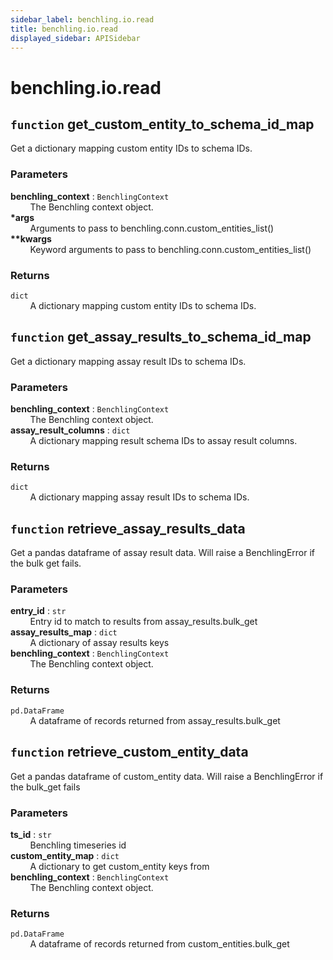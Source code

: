 ```yaml
---
sidebar_label: benchling.io.read
title: benchling.io.read
displayed_sidebar: APISidebar
--- 
```



# benchling.io.read


## `function` get_custom_entity_to_schema_id_map
  
Get a dictionary mapping custom entity IDs to schema IDs.  
  
### Parameters  
  
**benchling_context** : `BenchlingContext`  
&nbsp; &nbsp; &nbsp; &nbsp; The Benchling context object.  
**\*args**  
&nbsp; &nbsp; &nbsp; &nbsp; Arguments to pass to benchling.conn.custom_entities_list()  
**\*\*kwargs**  
&nbsp; &nbsp; &nbsp; &nbsp; Keyword arguments to pass to benchling.conn.custom_entities_list()  
  
### Returns  
  
`dict`  
&nbsp; &nbsp; &nbsp; &nbsp; A dictionary mapping custom entity IDs to schema IDs.  


## `function` get_assay_results_to_schema_id_map
  
Get a dictionary mapping assay result IDs to schema IDs.  
  
### Parameters  
  
**benchling_context** : `BenchlingContext`  
&nbsp; &nbsp; &nbsp; &nbsp; The Benchling context object.  
**assay_result_columns** : `dict`  
&nbsp; &nbsp; &nbsp; &nbsp; A dictionary mapping result schema IDs to assay result columns.  
  
### Returns  
  
`dict`  
&nbsp; &nbsp; &nbsp; &nbsp; A dictionary mapping assay result IDs to schema IDs.  


## `function` retrieve_assay_results_data
  
Get a pandas dataframe of assay result data. Will raise a BenchlingError if the bulk get fails.  
  
### Parameters  
  
**entry_id** : `str`  
&nbsp; &nbsp; &nbsp; &nbsp; Entry id to match to results from assay_results.bulk_get  
**assay_results_map** : `dict`  
&nbsp; &nbsp; &nbsp; &nbsp; A dictionary of assay results keys  
**benchling_context** : `BenchlingContext`  
&nbsp; &nbsp; &nbsp; &nbsp; The Benchling context object.  
  
### Returns  
  
`pd.DataFrame`  
&nbsp; &nbsp; &nbsp; &nbsp; A dataframe of records returned from assay_results.bulk_get  


## `function` retrieve_custom_entity_data
  
Get a pandas dataframe of custom_entity data. Will raise a BenchlingError if the bulk_get fails  
  
### Parameters  
  
**ts_id** : `str`  
&nbsp; &nbsp; &nbsp; &nbsp; Benchling timeseries id  
**custom_entity_map** : `dict`  
&nbsp; &nbsp; &nbsp; &nbsp; A dictionary to get custom_entity keys from  
**benchling_context** : `BenchlingContext`  
&nbsp; &nbsp; &nbsp; &nbsp; The Benchling context object.  
  
### Returns  
  
`pd.DataFrame`  
&nbsp; &nbsp; &nbsp; &nbsp; A dataframe of records returned from custom_entities.bulk_get  
